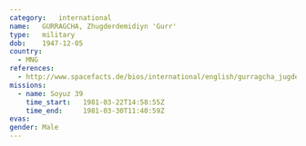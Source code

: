 ```yaml
---
category:	international
name:	GURRAGCHA, Zhugderdemidiyn 'Gurr'
type:	military
dob:	1947-12-05
country:
  - MNG
references:
  - http://www.spacefacts.de/bios/international/english/gurragcha_jugderdemidin.htm
missions:
  - name: Soyuz 39
    time_start:   1981-03-22T14:58:55Z
    time_end:     1981-03-30T11:40:59Z
evas:
gender:	Male
---
```

